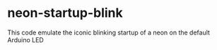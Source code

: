# neon-startup-blink
This code emulate the iconic blinking startup of a neon on the default Arduino LED
